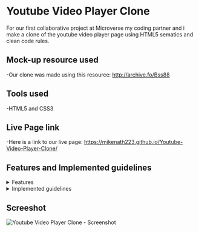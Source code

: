 # Youtube Video Player Clone
For our first collaborative project at Microverse my coding partner and i make a clone of the youtube video player page using HTML5 sematics and clean code rules.

## Mock-up resource used
-Our clone was made using this resource: http://archive.fo/Bss88

## Tools used
-HTML5 and CSS3

## Live Page link 
-Here is a link to our live page: https://mikenath223.github.io/Youtube-Video-Player-Clone/

## Features and Implemented guidelines
<details>
<summary>Features</summary>
<ul>
<li>The navbar has embedded image logo aligned to the leftmost part of the navbar and three embedded images at the rightmost part of it representing icons and avatar.</li>
<li>The mid section of the page contains an embedded video showing video title number of views and like and dislike icons and subcribe button.</li>
<li>The sidebar has a recommended video thumbnail preview that shows the title of the video and the nnumber of views.</li>
</ul>
</details>
<details>
  <summary>Implemented guidelines</summary>
  <ul>
      <li>
        We styled and positioned elements as requested using CSS grid and css flexbox positioning system.
      </li>
      <li>
      We organized our commits into branches and then merged with master branch when we were done.
      </li>
      <li>
      We used BEM naming conventions and regular semantic HTML for better visibility.
      </li>
      <li>
       We validated our HTML with this tool from w3: https://validator.w3.org/#validate_by_upload .
      </li>
      <li>
      We worked and implemented all issues raised by our code reviewers.
      </li>
  </ul>
  <p>After-thoughts: It was a fun and great project to work on</p>
</details>

## Screeshot
![Youtube Video Player Clone - Screenshot](https://user-images.githubusercontent.com/33323077/67412687-a22a1d00-f5b7-11e9-804d-16fa7bfe960c.png)



